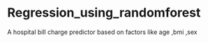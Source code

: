 # Regression_using_randomforest
A hospital bill charge predictor based on factors like age ,bmi ,sex
